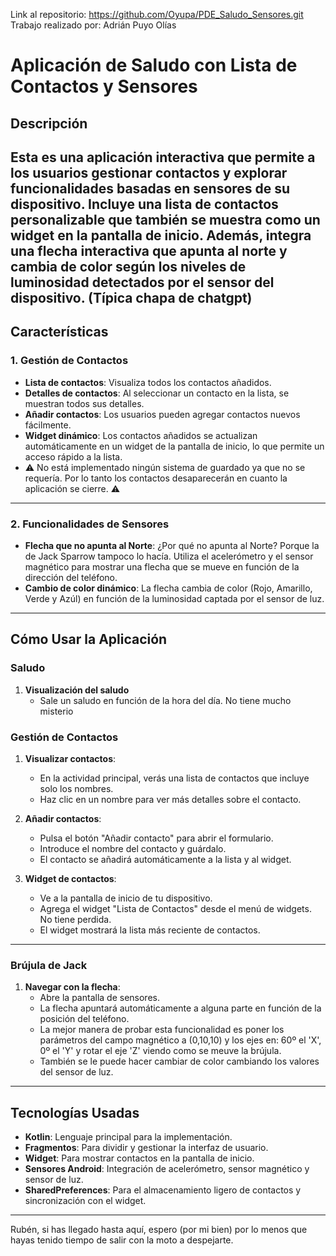 Link al repositorio: https://github.com/Oyupa/PDE_Saludo_Sensores.git
Trabajo realizado por: Adrián Puyo Olías

# **Aplicación de Saludo con Lista de Contactos y Sensores**

## **Descripción**
Esta es una aplicación interactiva que permite a los usuarios gestionar contactos y explorar funcionalidades basadas en sensores de su dispositivo. Incluye una lista de contactos personalizable que también se muestra como un widget en la pantalla de inicio. Además, integra una flecha interactiva que apunta al norte y cambia de color según los niveles de luminosidad detectados por el sensor del dispositivo.
(Típica chapa de chatgpt)
---

## **Características**

### **1. Gestión de Contactos**
- **Lista de contactos**: Visualiza todos los contactos añadidos.
- **Detalles de contactos**: Al seleccionar un contacto en la lista, se muestran todos sus detalles.
- **Añadir contactos**: Los usuarios pueden agregar contactos nuevos fácilmente.
- **Widget dinámico**: Los contactos añadidos se actualizan automáticamente en un widget de la pantalla de inicio, lo que permite un acceso rápido a la lista.
- ⚠️ No está implementado ningún sistema de guardado ya que no se requería. Por lo tanto los contactos desaparecerán en cuanto la aplicación se cierre. ⚠️
---

### **2. Funcionalidades de Sensores**
- **Flecha que no apunta al Norte**: ¿Por qué no apunta al Norte? Porque la de Jack Sparrow tampoco lo hacía. Utiliza el acelerómetro y el sensor magnético para mostrar una flecha que se mueve en función de la dirección del teléfono.
- **Cambio de color dinámico**: La flecha cambia de color (Rojo, Amarillo, Verde y Azúl) en función de la luminosidad captada por el sensor de luz. 

---

## **Cómo Usar la Aplicación**

### **Saludo**

1. **Visualización del saludo**
    - Sale un saludo en función de la hora del día. No tiene mucho misterio

### **Gestión de Contactos**

1. **Visualizar contactos**:
    - En la actividad principal, verás una lista de contactos que incluye solo los nombres.
    - Haz clic en un nombre para ver más detalles sobre el contacto.

2. **Añadir contactos**:
    - Pulsa el botón "Añadir contacto" para abrir el formulario.
    - Introduce el nombre del contacto y guárdalo.
    - El contacto se añadirá automáticamente a la lista y al widget.

3. **Widget de contactos**:
    - Ve a la pantalla de inicio de tu dispositivo.
    - Agrega el widget "Lista de Contactos" desde el menú de widgets. No tiene perdida.
    - El widget mostrará la lista más reciente de contactos.

---

### **Brújula de Jack**
1. **Navegar con la flecha**:
    - Abre la pantalla de sensores.
    - La flecha apuntará automáticamente a alguna parte en función de la posición del teléfono.
    - La mejor manera de probar esta funcionalidad es poner los parámetros del campo magnético a (0,10,10) y los ejes en: 60º el 'X', 0º el 'Y' y rotar el eje 'Z' viendo como se meuve la brújula.
    - También se le puede hacer cambiar de color cambiando los valores del sensor de luz.


---

## **Tecnologías Usadas**
- **Kotlin**: Lenguaje principal para la implementación.
- **Fragmentos**: Para dividir y gestionar la interfaz de usuario.
- **Widget**: Para mostrar contactos en la pantalla de inicio.
- **Sensores Android**: Integración de acelerómetro, sensor magnético y sensor de luz.
- **SharedPreferences**: Para el almacenamiento ligero de contactos y sincronización con el widget.

---

Rubén, si has llegado hasta aquí, espero (por mi bien) por lo menos que hayas tenido tiempo de salir con la moto a despejarte.
